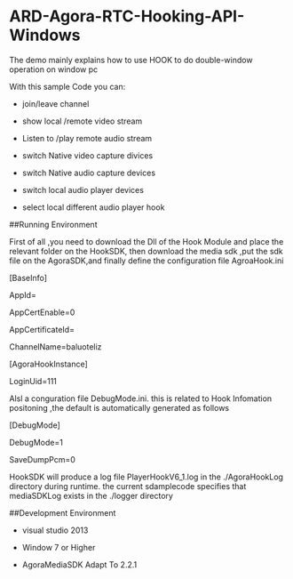 # ARD-Agora-RTC-Hooking-API-Windows

The demo mainly explains how to use HOOK to do double-window operation on window pc

With this sample Code you can:

- join/leave channel

- show local /remote video stream

- Listen to /play remote audio stream

- switch Native video capture divices

- switch Native audio capture devices

- switch local audio player devices

- select local different audio player hook

##Running Environment

First of all ,you need to download the Dll of the Hook Module and place the relevant folder on the HookSDK, then download the media sdk ,put the sdk file on the AgoraSDK,and finally define the configuration file AgroaHook.ini

[BaseInfo]

AppId=

AppCertEnable=0

AppCertificateId=

ChannelName=baluoteliz

[AgoraHookInstance]

LoginUid=111


Alsl a conguration file DebugMode.ini. this is related to Hook Infomation positoning ,the default is automatically generated as follows

[DebugMode]

DebugMode=1

SaveDumpPcm=0


HookSDK will produce a log file PlayerHookV6_1.log in the ./AgoraHookLog directory during runtime. the current sdamplecode specifies that mediaSDKLog exists in the ./logger directory

##Development Environment

- visual studio 2013

- Window 7 or Higher

- AgoraMediaSDK Adapt To 2.2.1








     



